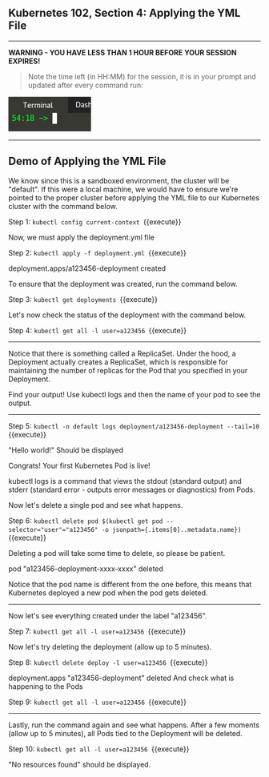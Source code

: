 ## Kubernetes 102, Section 4: Applying the YML File

---

**WARNING - YOU HAVE LESS THAN 1 HOUR BEFORE YOUR SESSION EXPIRES!**

>Note the time left (in HH:MM) for the session, it is in your prompt and updated after every command run:

![Terminal Time Remaining](./assets/term-expire.png)

---

## Demo of Applying the YML File

We know since this is a sandboxed environment, the cluster will be "default". If this were a local machine, we would have to ensure we're pointed to the proper cluster before applying the YML file to our Kubernetes cluster with the command below. 


Step 1:
`kubectl config current-context
`{{execute}}


Now, we must apply the deployment.yml file

Step 2:
`kubectl apply -f deployment.yml
`{{execute}}

deployment.apps/a123456-deployment created

To ensure that the deployment was created, run the command below.

Step 3:
`kubectl get deployments
`{{execute}}

Let's now check the status of the deployment with the command below. 

Step 4:
`kubectl get all -l user=a123456
`{{execute}}

---

Notice that there is something called a ReplicaSet. Under the hood, a Deployment actually creates a ReplicaSet, which is responsible for maintaining the number of replicas for the Pod that you specified in your Deployment.


Find your output! Use kubectl logs and then the name of your pod to see the output.

---

Step 5:
`kubectl -n default logs deployment/a123456-deployment --tail=10
`{{execute}}

"Hello world!" Should be displayed

Congrats! Your first Kubernetes Pod is live!

kubectl logs is a command that views the stdout (standard output) and stderr (standard error - outputs error messages or diagnostics) from Pods.

Now let's delete a single pod and see what happens.


Step 6:
`kubectl delete pod $(kubectl get pod --selector="user"="a123456" -o jsonpath={.items[0]..metadata.name})
`{{execute}}

Deleting a pod will take some time to delete, so please be patient. 

pod "a123456-deployment-xxxx-xxxx" deleted

Notice that the pod name is different from the one before, this means that Kubernetes deployed a new pod when the pod gets deleted.

---

Now let's see everything created under the label "a123456". 

Step 7:
`kubectl get all -l user=a123456
`{{execute}}

Now let's try deleting the deployment (allow up to 5 minutes). 


Step 8:
`kubectl delete deploy -l user=a123456
`{{execute}}

deployment.apps "a123456-deployment" deleted
And check what is happening to the Pods


Step 9:
`kubectl get all -l user=a123456
`{{execute}}

---

Lastly, run the command again and see what happens. After a few moments (allow up to 5 minutes), all Pods tied to the Deployment will be deleted.


Step 10: 
`kubectl get all -l user=a123456
`{{execute}}

"No resources found" should be displayed. 
